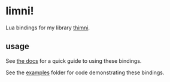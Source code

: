 # limni!
Lua bindings for my library [thimni](https://codeberg.org/0x177/thimni).

## usage
See [the docs](docs.md) for a quick guide to using these bindings.

See the [examples](examples/) folder for code demonstrating these bindings.
